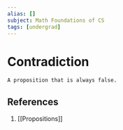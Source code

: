 ```yaml
---
alias: []
subject: Math Foundations of CS
tags: [undergrad]
---
```

# Contradiction


```ad-note
A proposition that is always false.
```

## References
1. [[Propositions]]